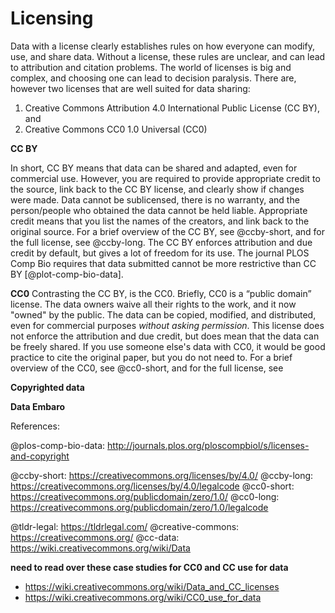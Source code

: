 # Licensing

Data with a license clearly establishes rules on how everyone can modify, use, and share data. Without a license, these rules are unclear, and can lead to attribution and citation problems. The world of licenses is big and complex, and choosing one can lead to decision paralysis. There are, however two licenses that are well suited for data sharing:

1. Creative Commons Attribution 4.0 International Public License (CC BY), and
2. Creative Commons CC0 1.0 Universal (CC0)

**CC BY**

In short, CC BY means that data can be shared and adapted, even for commercial use. However, you are required to provide appropriate credit to the source, link back to the CC BY license, and clearly show if changes were made. Data cannot be sublicensed, there is no warranty, and the person/people who obtained the data cannot be held liable. Appropriate credit means that you list the names of the creators, and link back to the original source. For a brief overview of the CC BY, see @ccby-short, and for the full license, see @ccby-long. The CC BY enforces attribution and due credit by default, but gives a lot of freedom for its use. The journal PLOS Comp Bio requires that data submitted cannot be more restrictive than CC BY [@plot-comp-bio-data].

**CC0**
Contrasting the CC BY, is the CC0. Briefly, CC0 is a “public domain” license. The data owners waive all their rights to the work, and it now "owned" by the public. The data can be copied, modified, and distributed, even for commercial purposes _without asking permission_. This license does not enforce the attribution and due credit, but does mean that the data can be freely shared. If you use someone else's data with CC0, it would be good practice to cite the original paper, but you do not need to. For a brief overview of the CC0, see @cc0-short, and for the full license, see

**Copyrighted data**

**Data Embaro**

References:

@plos-comp-bio-data: http://journals.plos.org/ploscompbiol/s/licenses-and-copyright

@ccby-short: https://creativecommons.org/licenses/by/4.0/
@ccby-long: https://creativecommons.org/licenses/by/4.0/legalcode
@cc0-short: https://creativecommons.org/publicdomain/zero/1.0/
@cc0-long: https://creativecommons.org/publicdomain/zero/1.0/legalcode

@tldr-legal: https://tldrlegal.com/
@creative-commons: https://creativecommons.org/
@cc-data: https://wiki.creativecommons.org/wiki/Data

**need to read over these case studies for CC0 and CC use for data**

- https://wiki.creativecommons.org/wiki/Data_and_CC_licenses
- https://wiki.creativecommons.org/wiki/CC0_use_for_data
